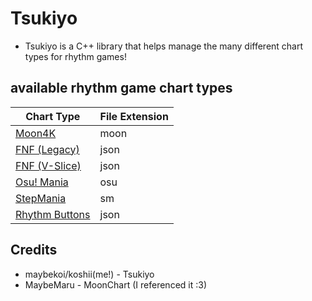 # Tsukiyo

* Tsukiyo is a C++ library that helps manage the many different chart types for rhythm games!

## available rhythm game chart types
| Chart Type               | File Extension       |
|----------------------|----------------------|
| [Moon4K](https://github.com/Moon4K-Dev/Moon4K-HE)    | moon |
| [FNF (Legacy)](https://github.com/FunkinCrew/Funkin/tree/v0.2.7.1)    | json |
| [FNF (V-Slice)](https://github.com/FunkinCrew/Funkin)                 | json |
| [Osu! Mania](https://osu.ppy.sh/)                                     | osu |
| [StepMania](https://www.stepmania.com/)                               | sm |
| [Rhythm Buttons](https://github.com/AD1340/Rhythm-Buttons)                               | json |

## Credits

* maybekoi/koshii(me!) - Tsukiyo
* MaybeMaru - MoonChart (I referenced it :3)
